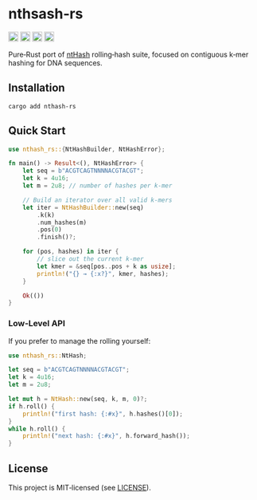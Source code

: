 # nthsash‑rs

[<img alt="github" src="https://img.shields.io/badge/github-haradama/nthash__rs-8da0cb?style=for-the-badge&labelColor=555555&logo=github" height="20">](https://github.com/haradama/nthash-rs)
[<img alt="crates.io" src="https://img.shields.io/crates/v/nthash-rs.svg?style=for-the-badge&color=fc8d62&logo=rust" height="20">](https://crates.io/crates/nthash-rs)
[<img alt="docs.rs" src="https://img.shields.io/badge/docs.rs-nthash__rs-66c2a5?style=for-the-badge&labelColor=555555&logo=docs.rs" height="20">](https://docs.rs/nthash-rs)
[<img alt="build status" src="https://img.shields.io/github/actions/workflow/status/haradama/nthash-rs/rust.yml?branch=master&style=for-the-badge" height="20">](https://github.com/haradama/nthash-rs/actions)

Pure‑Rust port of [ntHash](https://github.com/bcgsc/ntHash) rolling‑hash suite, focused on contiguous k‑mer hashing for DNA sequences.

## Installation

```shell
cargo add nthash-rs
```

## Quick Start

```rust
use nthash_rs::{NtHashBuilder, NtHashError};

fn main() -> Result<(), NtHashError> {
    let seq = b"ACGTCAGTNNNNACGTACGT";
    let k = 4u16;
    let m = 2u8; // number of hashes per k-mer

    // Build an iterator over all valid k-mers
    let iter = NtHashBuilder::new(seq)
        .k(k)
        .num_hashes(m)
        .pos(0)
        .finish()?;

    for (pos, hashes) in iter {
        // slice out the current k-mer
        let kmer = &seq[pos..pos + k as usize];
        println!("{} → {:x?}", kmer, hashes);
    }

    Ok(())
}
```

### Low‑Level API

If you prefer to manage the rolling yourself:

```rust
use nthash_rs::NtHash;

let seq = b"ACGTCAGTNNNNACGTACGT";
let k = 4u16;
let m = 2u8;

let mut h = NtHash::new(seq, k, m, 0)?;
if h.roll() {
    println!("first hash: {:#x}", h.hashes()[0]);
}
while h.roll() {
    println!("next hash: {:#x}", h.forward_hash());
}
```

## License

This project is MIT‑licensed (see [LICENSE](LICENSE)).
